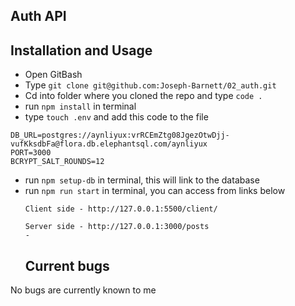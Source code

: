 ## Auth API
## Installation and Usage
- Open GitBash
- Type `git clone git@github.com:Joseph-Barnett/02_auth.git`
- Cd into folder where you cloned the repo and type `code .`
- run `npm install` in terminal
- type `touch .env` and add this code to the file
```
DB_URL=postgres://aynliyux:vrRCEmZtg08JgezOtwDjj-vufKksdbFa@flora.db.elephantsql.com/aynliyux
PORT=3000
BCRYPT_SALT_ROUNDS=12
```
- run `npm setup-db` in terminal, this will link to the database
- run `npm run start` in terminal, you can access from links below
  ```
  Client side - http://127.0.0.1:5500/client/
  
  Server side - http://127.0.0.1:3000/posts
  -
  ```
  ## Current bugs

No bugs are currently known to me
